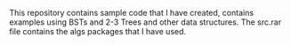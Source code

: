 This repository contains sample code that I have created, contains examples using BSTs and 2-3 Trees and other data structures.
The src.rar file contains the algs packages that I have used.
